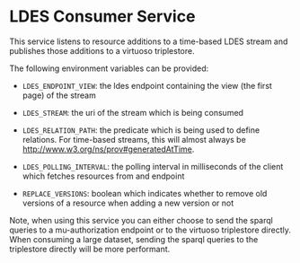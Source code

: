 # LDES Consumer Service

This service listens to resource additions to a time-based LDES stream and publishes those additions to a virtuoso triplestore.

The following environment variables can be provided:

-   `LDES_ENDPOINT_VIEW`: the ldes endpoint containing the view (the first page) of the stream

-   `LDES_STREAM`: the uri of the stream which is being consumed
-   `LDES_RELATION_PATH`: the predicate which is being used to define relations. For time-based streams, this will almost always be http://www.w3.org/ns/prov#generatedAtTime.

-   `LDES_POLLING_INTERVAL`: the polling interval in milliseconds of the client which fetches resources from and endpoint
-   `REPLACE_VERSIONS`: boolean which indicates whether to remove old versions of a resource when adding a new version or not

Note, when using this service you can either choose to send the sparql queries to a mu-authorization endpoint or to the virtuoso triplestore directly. When consuming a large dataset, sending the sparql queries to the triplestore directly will be more performant.
